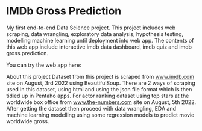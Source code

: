 # IMDb Gross Prediction
My first end-to-end Data Science project. This project includes web scraping, data wrangling, exploratory data analysis, hypothesis testing, modelling machine learning until deployment into web app.
The contents of this web app include interactive imdb data dashboard, imdb quiz and imdb gross prediction.

You can try the web app here: 

About this project
Dataset from this project is scraped from www.imdb.com site on August, 3rd 2022 using BeautifulSoup. There are 2 ways of scraping used in this dataset, using html and using the json file format which is then tidied up in Pentaho apps. For actor ranking dataset using top stars at the worldwide box office from www.the-numbers.com site on August, 5th 2022. After getting the dataset then proceed with data wrangling, EDA and machine learning modelling using some regression models to predict movie worldwide gross.
